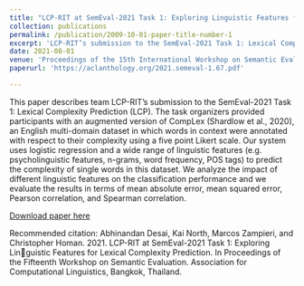 ```yaml
---
title: "LCP-RIT at SemEval-2021 Task 1: Exploring Linguistic Features for Lexical Complexity Prediction"
collection: publications
permalink: /publication/2009-10-01-paper-title-number-1
excerpt: 'LCP-RIT’s submission to the SemEval-2021 Task 1: Lexical Complexity Prediction (LCP).'
date: 2021-08-01
venue: 'Proceedings of the 15th International Workshop on Semantic Evaluation (SemEval-2021)'
paperurl: 'https://aclanthology.org/2021.semeval-1.67.pdf'

---
```

This paper describes team LCP-RIT’s submission to the SemEval-2021 Task 1: Lexical Complexity Prediction (LCP). The task organizers provided participants with an augmented version of CompLex (Shardlow et al., 2020), an English multi-domain dataset in which words in context were annotated with respect to their complexity using a five point Likert scale. Our system uses logistic regression and a wide range of linguistic features (e.g. psycholinguistic features, n-grams, word frequency, POS tags) to predict the complexity of single words in this dataset. We analyze the impact of different linguistic features on the classification performance and we evaluate the results in terms of mean absolute error, mean squared error, Pearson correlation, and Spearman correlation.

[Download paper here](http://ornate-frangollo-c23556.netlify.app/files/paper1.pdf)

Recommended citation: Abhinandan Desai, Kai North, Marcos Zampieri, and Christopher Homan. 2021. LCP-RIT at SemEval-2021 Task 1: Exploring Linguistic Features for Lexical Complexity Prediction. In Proceedings of the Fifteenth Workshop on Semantic Evaluation. Association for
Computational Linguistics, Bangkok, Thailand.
